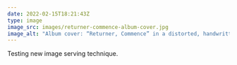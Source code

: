 ```yaml
---
date: 2022-02-15T18:21:43Z
type: image
image_src: images/returner-commence-album-cover.jpg
image_alt: "Album cover: “Returner, Commence” in a distorted, handwritten font"
---
```

Testing new image serving technique.
